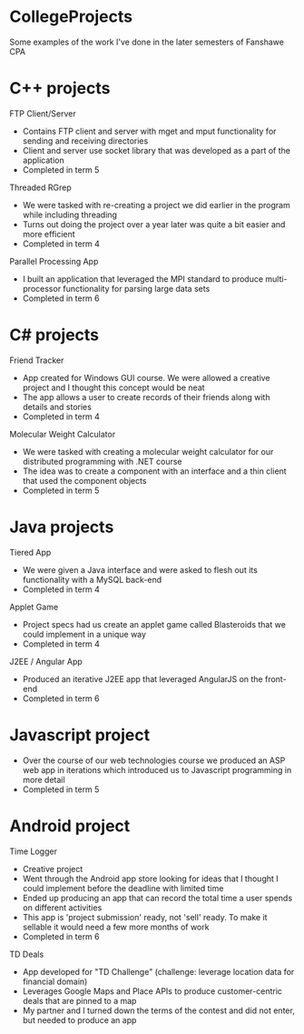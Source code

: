 CollegeProjects
===============

Some examples of the work I've done in the later semesters of Fanshawe CPA

C++ projects
============
FTP Client/Server
- Contains FTP client and server with mget and mput functionality for sending and receiving directories
- Client and server use socket library that was developed as a part of the application
- Completed in term 5

Threaded RGrep
- We were tasked with re-creating a project we did earlier in the program while including threading
- Turns out doing the project over a year later was quite a bit easier and more efficient
- Completed in term 4

Parallel Processing App
- I built an application that leveraged the MPI standard to produce multi-processor functionality for parsing large data sets
- Completed in term 6

C# projects
===========
Friend Tracker
- App created for Windows GUI course. We were allowed a creative project and I thought this concept would be neat
- The app allows a user to create records of their friends along with details and stories
- Completed in term 4

Molecular Weight Calculator
- We were tasked with creating a molecular weight calculator for our distributed programming with .NET course
- The idea was to create a component with an interface and a thin client that used the component objects
- Completed in term 5

Java projects
=============
Tiered App
- We were given a Java interface and were asked to flesh out its functionality with a MySQL back-end
- Completed in term 4

Applet Game
- Project specs had us create an applet game called Blasteroids that we could implement in a unique way
- Completed in term 4

J2EE / Angular App
- Produced an iterative J2EE app that leveraged AngularJS on the front-end
- Completed in term 6

Javascript project
==================
- Over the course of our web technologies course we produced an ASP web app in iterations which introduced us to Javascript programming in more detail
- Completed in term 5

Android project
===============
Time Logger
- Creative project
- Went through the Android app store looking for ideas that I thought I could implement before the deadline with limited time
- Ended up producing an app that can record the total time a user spends on different activities
- This app is 'project submission' ready, not 'sell' ready. To make it sellable it would need a few more months of work 
- Completed in term 6

TD Deals
- App developed for "TD Challenge" (challenge: leverage location data for financial domain)
- Leverages Google Maps and Place APIs to produce customer-centric deals that are pinned to a map
- My partner and I turned down the terms of the contest and did not enter, but needed to produce an app
